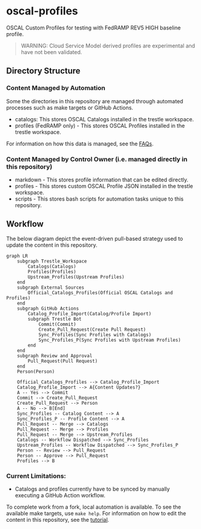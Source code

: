# oscal-profiles

OSCAL Custom Profiles for testing with FedRAMP REV5 HIGH baseline profile.

> WARNING: Cloud Service Model derived profiles are experimental and have not been validated. 

## Directory Structure

### Content Managed by Automation

Some the directories in this repository are managed through automated processes such as make targets or GitHub Actions.

- catalogs: This stores OSCAL Catalogs installed in the trestle workspace.
- profiles (FedRAMP only) - This stores OSCAL Profiles installed in the trestle workspace.


For information on how this data is managed, see the [FAQs](./docs/faqs.md).

### Content Managed by Control Owner (i.e. managed directly in this repository)
- markdown - This stores profile information that can be edited directly.
- profiles - This stores custom OSCAL Profile JSON installed in the trestle workspace.
- scripts - This stores bash scripts for automation tasks unique to this repository.

## Workflow

The below diagram depict the event-driven pull-based strategy used to update the content in this repository.

```mermaid
graph LR
    subgraph Trestle_Workspace
        Catalogs(Catalogs)
        Profiles(Profiles)
        Upstream_Profiles(Upstream Profiles)
    end
    subgraph External Sources
        Official_Catalogs_Profiles(Official OSCAL Catalogs and Profiles)
    end
    subgraph GitHub Actions
        Catalog_Profile_Import(Catalog/Profile Import)
        subgraph Trestle Bot
            Commit(Commit)
            Create_Pull_Request(Create Pull Request)
            Sync_Profiles(Sync Profiles with Catalogs)
            Sync_Profiles_P(Sync Profiles with Upstream Profiles)
        end
    end
    subgraph Review and Approval
        Pull_Request(Pull Request)
    end
    Person(Person)

    Official_Catalogs_Profiles --> Catalog_Profile_Import
    Catalog_Profile_Import --> A{Content Updates?}
    A -- Yes --> Commit
    Commit --> Create_Pull_Request
    Create_Pull_Request --> Person
    A -- No --> B[End]
    Sync_Profiles -- Catalog Content --> A
    Sync_Profiles_P -- Profile Content --> A
    Pull_Request -- Merge --> Catalogs
    Pull_Request -- Merge --> Profiles
    Pull_Request -- Merge --> Upstream_Profiles
    Catalogs -- Workflow Dispatched --> Sync_Profiles
    Upstream_Profiles -- Workflow Dispatched --> Sync_Profiles_P
    Person -- Review --> Pull_Request
    Person -- Approve --> Pull_Request
    Profiles --> B
```

### Current Limitations:

- Catalogs and profiles currently have to be synced by manually executing a GitHub Action workflow.

To complete work from a fork, local automation is available. To see the available make targets, use `make help`. For information on how to edit the content in this repository, see the [tutorial](./docs/tutorial.md).
